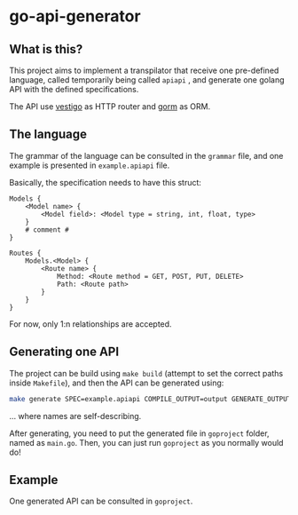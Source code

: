 # go-api-generator

## What is this?
This project aims to implement a transpilator that receive one pre-defined language, called temporarily being called `apiapi` , and generate one golang API with the defined specifications.

The API use [vestigo](https://github.com/husobee/vestigo) as HTTP router and [gorm](https://gorm.io/index.html) as ORM.

## The language
The grammar of the language can be consulted in the `grammar` file, and one example is presented in `example.apiapi` file.

Basically, the specification needs to have this struct:
```
Models {
	<Model name> {
		<Model field>: <Model type = string, int, float, type>
	}
	# comment #
}

Routes {
	Models.<Model> {
		<Route name> {
			Method: <Route method = GET, POST, PUT, DELETE>
			Path: <Route path>
		}
	}
}
```

For now, only 1:n relationships are accepted.

## Generating one API

The project can be build using `make build` (attempt to set the correct paths inside `Makefile`), and then the API can be generated using:

```bash
make generate SPEC=example.apiapi COMPILE_OUTPUT=output GENERATE_OUTPUT=generated_code.go
```

... where names are self-describing.

After generating, you need to put the generated file in `goproject` folder, named as `main.go`. Then, you can just run `goproject` as you normally would do!

## Example

One generated API can be consulted in `goproject`.
